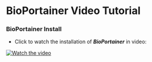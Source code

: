 # BioPortainer Video Tutorial

### BioPortainer Install

- Click to watch the installation of ***BioPortainer*** in video:

[![Watch the video](https://raw.githubusercontent.com/LaBiOS/BioPortainer/master/images/videos/v1.png)](https://youtu.be/alKIA6hW3dI)
